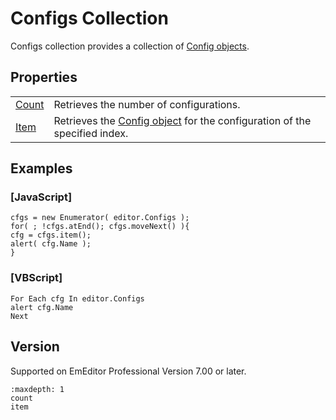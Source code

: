 # Configs Collection

Configs collection provides a collection of [Config objects](../config/index).

## Properties

|     |     |
| --- | --- |
|[Count](count) | Retrieves the number of configurations. |
|[Item](item) | Retrieves the [Config object](../config/index) for the configuration of the specified index. |

## Examples

### \[JavaScript\]

```
cfgs = new Enumerator( editor.Configs );
for( ; !cfgs.atEnd(); cfgs.moveNext() ){
cfg = cfgs.item();
alert( cfg.Name );
}
```

### \[VBScript\]

```
For Each cfg In editor.Configs
alert cfg.Name
Next
```

## Version

Supported on EmEditor Professional Version 7.00 or later.


```{toctree}
:maxdepth: 1
count
item
```
